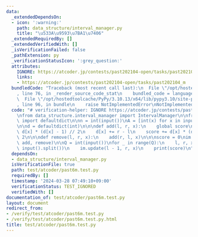 ```yaml
---
data:
  _extendedDependsOn:
  - icon: ':warning:'
    path: data_structure/interval_manager.py
    title: "\u533A\u9593\u7BA1\u7406"
  _extendedRequiredBy: []
  _extendedVerifiedWith: []
  _isVerificationFailed: false
  _pathExtension: py
  _verificationStatusIcon: ':grey_question:'
  attributes:
    IGNORE: https://atcoder.jp/contests/past202104-open/tasks/past202104_m
    links:
    - https://atcoder.jp/contests/past202104-open/tasks/past202104_m
  bundledCode: "Traceback (most recent call last):\n  File \"/opt/hostedtoolcache/PyPy/3.10.13/x64/lib/pypy3.10/site-packages/onlinejudge_verify/documentation/build.py\"\
    , line 76, in _render_source_code_stat\n    bundled_code = language.bundle(\n\
    \  File \"/opt/hostedtoolcache/PyPy/3.10.13/x64/lib/pypy3.10/site-packages/onlinejudge_verify/languages/python.py\"\
    , line 96, in bundle\n    raise NotImplementedError\nNotImplementedError\n"
  code: "# verification-helper: IGNORE https://atcoder.jp/contests/past202104-open/tasks/past202104_m\n\
    \nfrom data_structure.interval_manager import IntervalManager\n\nfrom collections\
    \ import defaultdict\n\nn = int(input())\nA = [int(x) for x in input().split()]\n\
    \n\nd = defaultdict(int)\n\n\ndef add(l, r, x):\n    global score\n    score -=\
    \ d[x] * (d[x] - 1) // 2\n    d[x] += r - l\n    score += d[x] * (d[x] - 1) //\
    \ 2\n\n\ndef remove(l, r, x):\n    add(r, l, x)\n\n\nscore = 0\nim = IntervalManager(A,\
    \ add, remove)\n\nQ = int(input())\nfor _ in range(Q):\n    l, r, x = map(int,\
    \ input().split())\n    im.update(l - 1, r, x)\n    print(score)\n"
  dependsOn:
  - data_structure/interval_manager.py
  isVerificationFile: true
  path: test/atcoder/past6m.test.py
  requiredBy: []
  timestamp: '2024-03-28 07:49:10+09:00'
  verificationStatus: TEST_IGNORED
  verifiedWith: []
documentation_of: test/atcoder/past6m.test.py
layout: document
redirect_from:
- /verify/test/atcoder/past6m.test.py
- /verify/test/atcoder/past6m.test.py.html
title: test/atcoder/past6m.test.py
---
```

